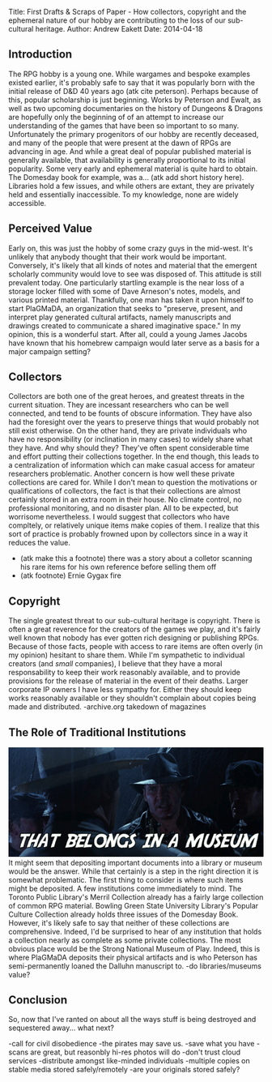 Title: First Drafts & Scraps of Paper - How collectors, copyright and the ephemeral nature of our hobby are contributing to the loss of our sub-cultural heritage.
Author: Andrew Eakett
Date: 2014-04-18

## Introduction
The RPG hobby is a young one. While wargames and bespoke examples existed earlier, it's probably safe to say that it was popularly born with the initial release of D&D 40 years ago (atk cite peterson). Perhaps because of this, popular scholarship is just beginning. Works by Peterson and Ewalt, as well as two upcoming documentaries on the history of Dungeons & Dragons are hopefully only the beginning of of an attempt to increase our understanding of the games that have been so important to so many. Unfortunately the primary progenitors of our hobby are recently deceased, and many of the people that were present at the dawn of RPGs are advancing in age. And while a great deal of popular published material is generally available, that availability is generally proportional to its initial popularity. Some very early and ephemeral material is quite hard to obtain. The Domesday book for example, was a... (atk add short history here). Libraries hold a few issues, and while others are extant, they are privately held  and essentially inaccessible. To my knowledge, none are widely accessible. 

## Perceived Value
Early on, this was just the hobby of some crazy guys in the mid-west. It's unlikely that anybody thought that their work would be important. Conversely, it's likely that all kinds of notes and material that the emergent scholarly community would love to see was disposed of. This attitude is still prevalent today. One particularly startling example is the near loss of a storage locker filled with some of Dave Arneson's notes, models, and various printed material. Thankfully, one man has taken it upon himself to start PlaGMaDA, an organization that seeks to "preserve, present, and interpret play generated cultural artifacts, namely manuscripts and drawings created to communicate a shared imaginative space." In my opinion, this is a wonderful start. After all, could a young James Jacobs have known that his homebrew campaign would later serve as a basis for a major campaign setting?

## Collectors
Collectors are both one of the great heroes, and greatest threats in the current situation. They are incessant researchers who can be well connected, and tend to be founts of obscure information. They have also had the foresight over the years to preserve things that would probably not still exist otherwise. On the other hand, they are private individuals who have no responsibility (or inclination in many cases) to widely share what they have. And why should they? They've often spent considerable time and effort putting their collections together. In the end though, this leads to a centralization of information which can make casual access for amateur researchers problematic. Another concern is how well these private collections are cared for. While I don't mean to question the motivations or qualifications of collectors, the fact is that their collections are almost certainly stored in an extra room in their house. No climate control, no professional monitoring, and no disaster plan. All to be expected, but worrisome nevertheless. I would suggest that collectors who have compltely, or relatively unique items make copies of them. I realize that this sort of practice is probably frowned upon by collectors since in a way it reduces the value.
 - (atk make this a footnote) there was a story about a colletor scanning his rare items for his own reference before selling them off
 - (atk footnote) Ernie Gygax fire

## Copyright
The single greatest threat to our sub-cultural heritage is copyright. There is often a great reverence for the creators of the games we play, and it's fairly well known that nobody has ever gotten rich designing or publishing RPGs. Because of those facts, people with access to rare items are often overly (in my opinion) hesitant to share them. While I'm sympathetic to individual creators (and *small* companies), I believe that they have a moral responsability to keep their work reasonably available, and to provide provisions for the release of material in the event of their deaths. Larger corporate IP owners I have less sympathy for. Either they should keep works reasonably available or they shouldn't complain about copies being made and distributed.
 -archive.org takedown of magazines

## The Role of Traditional Institutions
![That belongs in a museum!](./that_belongs_in_a_museum.png)
It might seem that depositing important documents into a library or museum would be the answer. While that certainly is a step in the right direction it is somewhat problematic. The first thing to consider is where such items might be deposited. A few institutions come immediately to mind. The Toronto Public Library's Merril Collection already has a fairly large collection of common RPG material. Bowling Green State University Library's Popular Culture Collection already holds three issues of the Domesday Book. However, it's likely safe to say that neither of these collections are comprehensive. Indeed, I'd be surprised to hear of any institution that holds a collection nearly as complete as some private collections. The most obvious place would be the Strong National Museum of Play. Indeed, this is where PlaGMaDA deposits their physical artifacts and is who Peterson has semi-permanently loaned the Dalluhn manuscript to.
 -do libraries/museums value?

## Conclusion
So, now that I've ranted on about all the ways stuff is being destroyed and sequestered away... what next? 

 -call for civil disobedience
 -the pirates may save us.
 -save what you have
  -scans are great, but reasonbly hi-res photos will do
  -don't trust cloud services
  -distribute amongst like-minded individuals
  -multiple copies on stable media stored safely/remotely
 -are your originals stored safely?


























